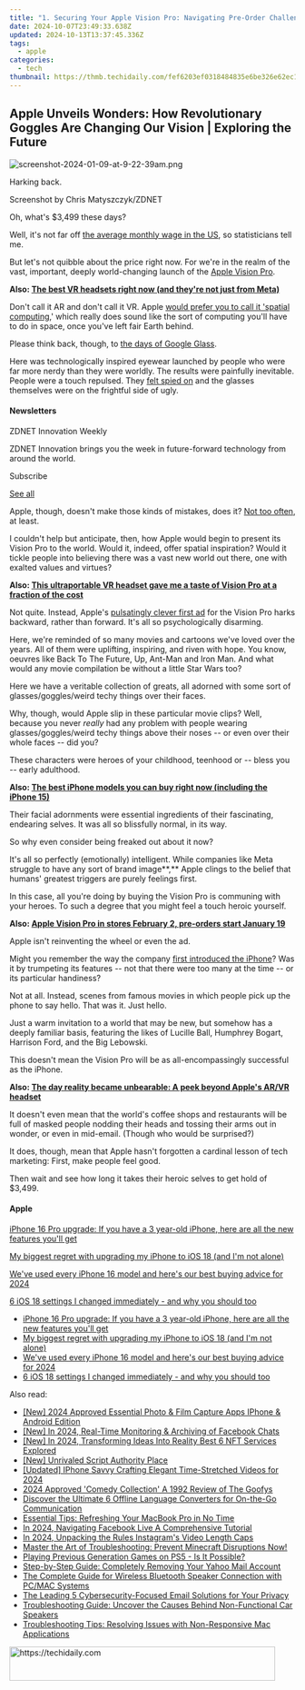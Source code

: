 ```yaml
---
title: "1. Securing Your Apple Vision Pro: Navigating Pre-Order Challenges Revealed"
date: 2024-10-07T23:49:33.638Z
updated: 2024-10-13T13:37:45.336Z
tags:
  - apple
categories:
  - tech
thumbnail: https://thmb.techidaily.com/fef6203ef0318484835e6be326e62ec1be7635f93248db2ddf9a669b098df892.jpg
---
```


## Apple Unveils Wonders: How Revolutionary Goggles Are Changing Our Vision | Exploring the Future

![screenshot-2024-01-09-at-9-22-39am.png](https://www.zdnet.com/a/img/resize/9c0ccd96f9cf5e539d7c5eb06e20c4b372837f0e/2024/01/09/4db089b0-7006-4436-81a2-517394aa3bd7/screenshot-2024-01-09-at-9-22-39am.png?auto=webp&width=1280)

Harking back.

Screenshot by Chris Matyszczyk/ZDNET

Oh, what's $3,499 these days?

Well, it's not far off [the average monthly wage in the US](https://www.ceicdata.com/en/indicator/united-states/monthly-earnings), so statisticians tell me. 

But let's not quibble about the price right now. For we're in the realm of the vast, important, deeply world-changing launch of the [Apple Vision Pro](https://www.zdnet.com/article/i-tried-apple-vision-pro-and-its-far-ahead-of-where-i-expected/).

**Also: [The best VR headsets right now (and they're not just from Meta)](https://www.zdnet.com/article/best-vr-headset/)**

Don't call it AR and don't call it VR. Apple [would prefer you to call it 'spatial computing](https://www.engadget.com/apple-tells-developers-not-to-call-their-ar-and-vr-apps-ar-or-vr-apps-085136127.html),' which really does sound like the sort of computing you'll have to do in space, once you've left fair Earth behind.

Please think back, though, to [the days of Google Glass](https://www.zdnet.com/article/the-google-glass-project-what-did-we-learn/). 

Here was technologically inspired eyewear launched by people who were far more nerdy than they were worldly. The results were painfully inevitable. People were a touch repulsed. They [felt spied on](https://www.zdnet.com/article/google-glass-fans-warned-dont-forget-about-privacy/) and the glasses themselves were on the frightful side of ugly.

#### Newsletters

ZDNET Innovation Weekly

ZDNET Innovation brings you the week in future-forward technology from around the world.

 Subscribe

[See all](https://www.zdnet.com/newsletters/)

Apple, though, doesn't make those kinds of mistakes, does it? [Not too often](https://www.zdnet.com/article/why-does-it-seem-like-apple-makes-so-many-bad-design-choices/), at least.

I couldn't help but anticipate, then, how Apple would begin to present its Vision Pro to the world. Would it, indeed, offer spatial inspiration? Would it tickle people into believing there was a vast new world out there, one with exalted values and virtues?

**Also: [This ultraportable VR headset gave me a taste of Vision Pro at a fraction of the cost](https://www.zdnet.com/article/this-ultraportable-vr-headset-gave-me-a-taste-of-vision-pro-at-a-fraction-of-the-cost/)**

Not quite. Instead, Apple's [pulsatingly clever first ad](https://www.youtube.com/watch?v=aqTIB%5Fq40bo&t=32s) for the Vision Pro harks backward, rather than forward. It's all so psychologically disarming.

Here, we're reminded of so many movies and cartoons we've loved over the years. All of them were uplifting, inspiring, and riven with hope. You know, oeuvres like Back To The Future, Up, Ant-Man and Iron Man. And what would any movie compilation be without a little Star Wars too?

Here we have a veritable collection of greats, all adorned with some sort of glasses/goggles/weird techy things over their faces.

Why, though, would Apple slip in these particular movie clips? Well, because you never _really_ had any problem with people wearing glasses/goggles/weird techy things above their noses -- or even over their whole faces -- did you?

These characters were heroes of your childhood, teenhood or -- bless you -- early adulthood.

**Also: [The best iPhone models you can buy right now (including the iPhone 15)](https://www.zdnet.com/article/best-iphone/)**

Their facial adornments were essential ingredients of their fascinating, endearing selves. It was all so blissfully normal, in its way. 

So why even consider being freaked out about it now?

It's all so perfectly (emotionally) intelligent. While companies like Meta struggle to have any sort of brand image**,** Apple clings to the belief that humans' greatest triggers are purely feelings first.

In this case, all you're doing by buying the Vision Pro is communing with your heroes. To such a degree that you might feel a touch heroic yourself.

**Also: [Apple Vision Pro in stores February 2, pre-orders start January 19](https://www.zdnet.com/article/apple-vision-pro-in-stores-february-2-pre-orders-start-january-19/)**

Apple isn't reinventing the wheel or even the ad.

Might you remember the way the company [first introduced the iPhone](https://www.youtube.com/watch?v=mmiWTKZzBLY)? Was it by trumpeting its features -- not that there were too many at the time -- or its particular handiness?

Not at all. Instead, scenes from famous movies in which people pick up the phone to say hello. That was it. Just hello.

Just a warm invitation to a world that may be new, but somehow has a deeply familiar basis, featuring the likes of Lucille Ball, Humphrey Bogart, Harrison Ford, and the Big Lebowski.

This doesn't mean the Vision Pro will be as all-encompassingly successful as the iPhone. 

**Also: [The day reality became unbearable: A peek beyond Apple's AR/VR headset](https://www.zdnet.com/article/the-day-reality-became-unbearable-a-peek-beyond-apples-vr-headset/)**

It doesn't even mean that the world's coffee shops and restaurants will be full of masked people nodding their heads and tossing their arms out in wonder, or even in mid-email. (Though who would be surprised?)

It does, though, mean that Apple hasn't forgotten a cardinal lesson of tech marketing: First, make people feel good.

Then wait and see how long it takes their heroic selves to get hold of $3,499.

#### Apple

[iPhone 16 Pro upgrade: If you have a 3 year-old iPhone, here are all the new features you'll get](https://www.zdnet.com/article/iphone-16-pro-and-pro-max-hands-on/ "iPhone 16 Pro upgrade: If you have a 3 year-old iPhone, here are all the new features you'll get")

[My biggest regret with upgrading my iPhone to iOS 18 (and I'm not alone)](https://www.zdnet.com/article/my-biggest-regret-with-upgrading-my-iphone-to-ios-18-and-im-not-alone/ "My biggest regret with upgrading my iPhone to iOS 18 (and I'm not alone)")

[We've used every iPhone 16 model and here's our best buying advice for 2024](https://www.zdnet.com/article/iphone-16-pro-max-buying-advice-2024/ "We've used every iPhone 16 model and here's our best buying advice for 2024")

[6 iOS 18 settings I changed immediately - and why you should too](https://www.zdnet.com/article/6-ios-18-settings-i-changed-immediately-and-why-you-should-too/ "6 iOS 18 settings I changed immediately - and why you should too")

* [iPhone 16 Pro upgrade: If you have a 3 year-old iPhone, here are all the new features you'll get](https://www.zdnet.com/article/iphone-16-pro-and-pro-max-hands-on/ "iPhone 16 Pro upgrade: If you have a 3 year-old iPhone, here are all the new features you'll get")
* [My biggest regret with upgrading my iPhone to iOS 18 (and I'm not alone)](https://www.zdnet.com/article/my-biggest-regret-with-upgrading-my-iphone-to-ios-18-and-im-not-alone/ "My biggest regret with upgrading my iPhone to iOS 18 (and I'm not alone)")
* [We've used every iPhone 16 model and here's our best buying advice for 2024](https://www.zdnet.com/article/iphone-16-pro-max-buying-advice-2024/ "We've used every iPhone 16 model and here's our best buying advice for 2024")
* [6 iOS 18 settings I changed immediately - and why you should too](https://www.zdnet.com/article/6-ios-18-settings-i-changed-immediately-and-why-you-should-too/ "6 iOS 18 settings I changed immediately - and why you should too")

<ins class="adsbygoogle"
     style="display:block"
     data-ad-format="autorelaxed"
     data-ad-client="ca-pub-7571918770474297"
     data-ad-slot="1223367746"></ins>

<ins class="adsbygoogle"
     style="display:block"
     data-ad-client="ca-pub-7571918770474297"
     data-ad-slot="8358498916"
     data-ad-format="auto"
     data-full-width-responsive="true"></ins>

<span class="atpl-alsoreadstyle">Also read:</span>
<div><ul>
<li><a href="https://youtube-zero.techidaily.com/024-approved-essential-photo-and-film-capture-apps-iphone-and-android-edition/"><u>[New] 2024 Approved Essential Photo & Film Capture Apps IPhone & Android Edition</u></a></li>
<li><a href="https://digital-screen-recording.techidaily.com/new-in-2024-real-time-monitoring-and-archiving-of-facebook-chats/"><u>[New] In 2024, Real-Time Monitoring & Archiving of Facebook Chats</u></a></li>
<li><a href="https://fox-blue.techidaily.com/new-in-2024-transforming-ideas-into-reality-best-6-nft-services-explored/"><u>[New] In 2024, Transforming Ideas Into Reality Best 6 NFT Services Explored</u></a></li>
<li><a href="https://some-guidance.techidaily.com/new-unrivaled-script-authority-place/"><u>[New] Unrivaled Script Authority Place</u></a></li>
<li><a href="https://screen-recording.techidaily.com/updated-iphone-savvy-crafting-elegant-time-stretched-videos-for-2024/"><u>[Updated] IPhone Savvy Crafting Elegant Time-Stretched Videos for 2024</u></a></li>
<li><a href="https://extra-hints.techidaily.com/2024-approved-comedy-collection-a-1992-review-of-the-goofys/"><u>2024 Approved 'Comedy Collection' A 1992 Review of The Goofys</u></a></li>
<li><a href="https://techno-recovery.techidaily.com/discover-the-ultimate-6-offline-language-converters-for-on-the-go-communication/"><u>Discover the Ultimate 6 Offline Language Converters for On-the-Go Communication</u></a></li>
<li><a href="https://techno-recovery.techidaily.com/essential-tips-refreshing-your-macbook-pro-in-no-time/"><u>Essential Tips: Refreshing Your MacBook Pro in No Time</u></a></li>
<li><a href="https://facebook-clips.techidaily.com/in-2024-navigating-facebook-live-a-comprehensive-tutorial/"><u>In 2024, Navigating Facebook Live A Comprehensive Tutorial</u></a></li>
<li><a href="https://instagram-video-recordings.techidaily.com/in-2024-unpacking-the-rules-instagrams-video-length-caps/"><u>In 2024, Unpacking the Rules Instagram's Video Length Caps</u></a></li>
<li><a href="https://win-able.techidaily.com/master-the-art-of-troubleshooting-prevent-minecraft-disruptions-now/"><u>Master the Art of Troubleshooting: Prevent Minecraft Disruptions Now!</u></a></li>
<li><a href="https://techno-recovery.techidaily.com/playing-previous-generation-games-on-ps5-is-it-possible/"><u>Playing Previous Generation Games on PS5 - Is It Possible?</u></a></li>
<li><a href="https://techno-recovery.techidaily.com/step-by-step-guide-completely-removing-your-yahoo-mail-account/"><u>Step-by-Step Guide: Completely Removing Your Yahoo Mail Account</u></a></li>
<li><a href="https://techno-recovery.techidaily.com/the-complete-guide-for-wireless-bluetooth-speaker-connection-with-pcmac-systems/"><u>The Complete Guide for Wireless Bluetooth Speaker Connection with PC/MAC Systems</u></a></li>
<li><a href="https://techno-recovery.techidaily.com/the-leading-5-cybersecurity-focused-email-solutions-for-your-privacy/"><u>The Leading 5 Cybersecurity-Focused Email Solutions for Your Privacy</u></a></li>
<li><a href="https://techno-recovery.techidaily.com/troubleshooting-guide-uncover-the-causes-behind-non-functional-car-speakers/"><u>Troubleshooting Guide: Uncover the Causes Behind Non-Functional Car Speakers</u></a></li>
<li><a href="https://techno-recovery.techidaily.com/troubleshooting-tips-resolving-issues-with-non-responsive-mac-applications/"><u>Troubleshooting Tips: Resolving Issues with Non-Responsive Mac Applications</u></a></li>
</ul></div>

<!-- affiliate ads begin -->
<a href="https://25home.pxf.io/c/5597632/2148648/16836" target="_top" id="2148648">
  <img src="//a.impactradius-go.com/display-ad/16836-2148648" border="0" alt="https://techidaily.com" width="468" height="60"/>
</a>
<img height="0" width="0" src="https://25home.pxf.io/i/5597632/2148648/16836" style="position:absolute;visibility:hidden;" border="0" />
<!-- affiliate ads end -->

